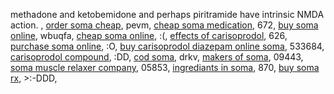 methadone and ketobemidone and perhaps piritramide have intrinsic NMDA action. , <a href=" http://www.webjam.com/musclerelaxant/soma_c_wallace_2103">order soma cheap</a>,  pevm, <a href=" http://www.webjam.com/musclerelaxant/discount_soma">cheap soma medication</a>,  672, <a href=" http://www.webjam.com/musclerelaxant/buy_cheap_soma_online">buy soma online</a>,  wbuqfa, <a href=" http://www.webjam.com/musclerelaxant/cheap_soma">cheap soma online</a>,  :(, <a href=" http://www.webjam.com/musclerelaxant/buy_carisoprodol_online">effects of carisoprodol</a>,  626, <a href=" http://www.webjam.com/musclerelaxant/soma_online_order">purchase soma online</a>,  :O, <a href=" http://www.webjam.com/musclerelaxant/buy_soma_online">buy carisoprodol diazepam online soma</a>,  533684, <a href=" http://www.webjam.com/musclerelaxant/buy_carisoprodol">carisoprodol compound</a>,  :DD, <a href=" http://www.webjam.com/musclerelaxant/soma_institute">cod soma</a>,  drkv, <a href=" http://www.webjam.com/musclerelaxant/soma_wiki">makers of soma</a>,  09443, <a href=" http://www.webjam.com/musclerelaxant/soma_muscle_relaxer">soma muscle relaxer company</a>,  05853, <a href=" http://www.webjam.com/musclerelaxant/cheap_soma_online_uk">ingrediants in soma</a>,  870, <a href=" http://www.webjam.com/musclerelaxant/buy_soma_without_prescription">buy soma rx</a>,  >:-DDD, 